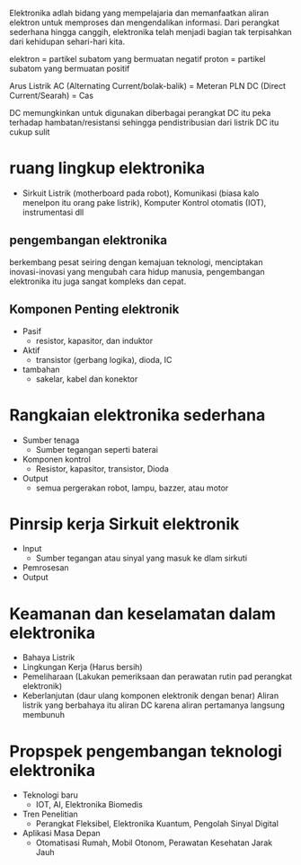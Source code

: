 Elektronika adlah bidang yang mempelajaria dan memanfaatkan aliran elektron untuk memproses dan mengendalikan informasi. Dari perangkat sederhana hingga canggih, elektronika telah menjadi bagian tak terpisahkan dari kehidupan sehari-hari kita. 

elektron = partikel subatom yang bermuatan negatif
proton = partikel subatom yang bermuatan positif 

Arus Listrik
AC (Alternating Current/bolak-balik) = Meteran PLN 
DC (Direct Current/Searah) = Cas

DC memungkinkan untuk digunakan diberbagai perangkat 
DC itu peka terhadap hambatan/resistansi sehingga pendistribusian dari listrik DC itu cukup sulit

#  ruang lingkup elektronika 
- Sirkuit Listrik (motherboard pada robot), Komunikasi (biasa kalo menelpon itu orang pake listrik), Komputer Kontrol otomatis (IOT), instrumentasi dll
## pengembangan elektronika 
berkembang pesat seiring dengan kemajuan teknologi, menciptakan inovasi-inovasi yang mengubah cara hidup manusia, pengembangan elektronika itu juga sangat kompleks dan cepat. 

## Komponen Penting elektronik
- Pasif
	- resistor, kapasitor, dan induktor
- Aktif
	- transistor (gerbang logika), dioda, IC
- tambahan
	- sakelar, kabel dan konektor

# Rangkaian elektronika sederhana
- Sumber tenaga
	- Sumber tegangan seperti baterai 
- Komponen kontrol
	- Resistor, kapasitor, transistor, Dioda
- Output
	- semua pergerakan robot, lampu, bazzer, atau motor 

# Pinrsip kerja Sirkuit elektronik
- Input 
	- Sumber tegangan atau sinyal yang masuk ke dlam sirkuti
- Pemrosesan
- Output

# Keamanan dan keselamatan dalam elektronika
- Bahaya Listrik 
- Lingkungan Kerja (Harus bersih)
- Pemeliharaan (Lakukan pemeriksaan dan perawatan rutin pad perangkat elektronik)
- Keberlanjutan (daur ulang komponen elektronik dengan benar)
Aliran listrik yang berbahaya itu aliran DC karena aliran pertamanya langsung membunuh

# Propspek pengembangan teknologi elektronika
- Teknologi baru
	- IOT, AI, Elektronika Biomedis
- Tren Penelitian
	- Perangkat Fleksibel, Elektronika Kuantum, Pengolah Sinyal Digital
- Aplikasi Masa Depan
	- Otomatisasi Rumah, Mobil Otonom, Perawatan Kesehatan Jarak Jauh 